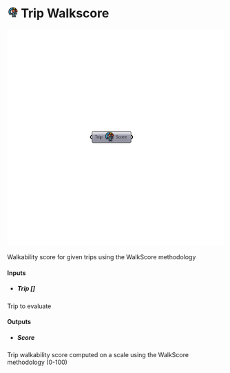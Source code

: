 # ![](../../images/icons/Trip_Walkscore.png) Trip Walkscore

![](../../images/components/Trip_Walkscore.png)

Walkability score for given trips using the WalkScore methodology

#### Inputs
* ##### Trip []
Trip to evaluate

#### Outputs
* ##### Score
Trip walkability score computed on a scale using the WalkScore methodology (0-100)